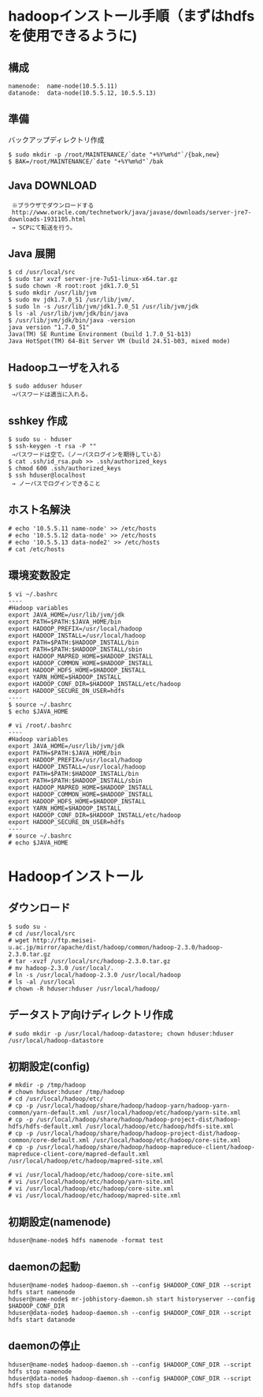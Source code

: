 <!--
************************************************************
Hadoopインストール手順
参照元: http://www.kkaneko.com/rinkou/cloudcomputing/hadoopinstall.html
        http://codesfusion.blogspot.jp/2013/10/setup-hadoop-2x-220-on-ubuntu.html?m=1
Copyright (c) Takehiko OGASAWARA 2014 All Rights Reserved.
************************************************************
-->

# hadoopインストール手順（まずはhdfsを使用できるように)

## 構成
```
namenode:  name-node(10.5.5.11)
datanode:  data-node(10.5.5.12, 10.5.5.13)
```

## 準備
バックアップディレクトリ作成
```
$ sudo mkdir -p /root/MAINTENANCE/`date "+%Y%m%d"`/{bak,new}
$ BAK=/root/MAINTENANCE/`date "+%Y%m%d"`/bak
```

## Java DOWNLOAD
```
 ※ブラウザでダウンロードする
 http://www.oracle.com/technetwork/java/javase/downloads/server-jre7-downloads-1931105.html
 → SCPにて転送を行う。
```

## Java 展開
```
$ cd /usr/local/src
$ sudo tar xvzf server-jre-7u51-linux-x64.tar.gz 
$ sudo chown -R root:root jdk1.7.0_51
$ sudo mkdir /usr/lib/jvm
$ sudo mv jdk1.7.0_51 /usr/lib/jvm/.
$ sudo ln -s /usr/lib/jvm/jdk1.7.0_51 /usr/lib/jvm/jdk
$ ls -al /usr/lib/jvm/jdk/bin/java
$ /usr/lib/jvm/jdk/bin/java -version
java version "1.7.0_51"
Java(TM) SE Runtime Environment (build 1.7.0_51-b13)
Java HotSpot(TM) 64-Bit Server VM (build 24.51-b03, mixed mode)
```

## Hadoopユーザを入れる
```
$ sudo adduser hduser
 →パスワードは適当に入れる。
```

## sshkey 作成
```
$ sudo su - hduser
$ ssh-keygen -t rsa -P ""
 →パスワードは空で。（ノーパスログインを期待している）
$ cat .ssh/id_rsa.pub >> .ssh/authorized_keys
$ chmod 600 .ssh/authorized_keys
$ ssh hduser@localhost
 → ノーパスでログインできること
```

## ホスト名解決
```
# echo '10.5.5.11 name-node' >> /etc/hosts
# echo '10.5.5.12 data-node' >> /etc/hosts
# echo '10.5.5.13 data-node2' >> /etc/hosts
# cat /etc/hosts
```

## 環境変数設定
```
$ vi ~/.bashrc
----
#Hadoop variables
export JAVA_HOME=/usr/lib/jvm/jdk
export PATH=$PATH:$JAVA_HOME/bin
export HADOOP_PREFIX=/usr/local/hadoop
export HADOOP_INSTALL=/usr/local/hadoop
export PATH=$PATH:$HADOOP_INSTALL/bin
export PATH=$PATH:$HADOOP_INSTALL/sbin
export HADOOP_MAPRED_HOME=$HADOOP_INSTALL
export HADOOP_COMMON_HOME=$HADOOP_INSTALL
export HADOOP_HDFS_HOME=$HADOOP_INSTALL
export YARN_HOME=$HADOOP_INSTALL
export HADOOP_CONF_DIR=$HADOOP_INSTALL/etc/hadoop
export HADOOP_SECURE_DN_USER=hdfs
----
$ source ~/.bashrc
$ echo $JAVA_HOME

# vi /root/.bashrc
----
#Hadoop variables
export JAVA_HOME=/usr/lib/jvm/jdk
export PATH=$PATH:$JAVA_HOME/bin
export HADOOP_PREFIX=/usr/local/hadoop
export HADOOP_INSTALL=/usr/local/hadoop
export PATH=$PATH:$HADOOP_INSTALL/bin
export PATH=$PATH:$HADOOP_INSTALL/sbin
export HADOOP_MAPRED_HOME=$HADOOP_INSTALL
export HADOOP_COMMON_HOME=$HADOOP_INSTALL
export HADOOP_HDFS_HOME=$HADOOP_INSTALL
export YARN_HOME=$HADOOP_INSTALL
export HADOOP_CONF_DIR=$HADOOP_INSTALL/etc/hadoop
export HADOOP_SECURE_DN_USER=hdfs
----
# source ~/.bashrc
# echo $JAVA_HOME
```

# Hadoopインストール
## ダウンロード
```
$ sudo su -
# cd /usr/local/src
# wget http://ftp.meisei-u.ac.jp/mirror/apache/dist/hadoop/common/hadoop-2.3.0/hadoop-2.3.0.tar.gz
# tar -xvzf /usr/local/src/hadoop-2.3.0.tar.gz
# mv hadoop-2.3.0 /usr/local/.
# ln -s /usr/local/hadoop-2.3.0 /usr/local/hadoop
# ls -al /usr/local
# chown -R hduser:hduser /usr/local/hadoop/
```

## データストア向けディレクトリ作成
```
# sudo mkdir -p /usr/local/hadoop-datastore; chown hduser:hduser /usr/local/hadoop-datastore
```

## 初期設定(config)
```
# mkdir -p /tmp/hadoop
# chown hduser:hduser /tmp/hadoop
# cd /usr/local/hadoop/etc/
# cp -p /usr/local/hadoop/share/hadoop/hadoop-yarn/hadoop-yarn-common/yarn-default.xml /usr/local/hadoop/etc/hadoop/yarn-site.xml
# cp -p /usr/local/hadoop/share/hadoop/hadoop-project-dist/hadoop-hdfs/hdfs-default.xml /usr/local/hadoop/etc/hadoop/hdfs-site.xml
# cp -p /usr/local/hadoop/share/hadoop/hadoop-project-dist/hadoop-common/core-default.xml /usr/local/hadoop/etc/hadoop/core-site.xml
# cp -p /usr/local/hadoop/share/hadoop/hadoop-mapreduce-client/hadoop-mapreduce-client-core/mapred-default.xml /usr/local/hadoop/etc/hadoop/mapred-site.xml

# vi /usr/local/hadoop/etc/hadoop/core-site.xml
# vi /usr/local/hadoop/etc/hadoop/yarn-site.xml
# vi /usr/local/hadoop/etc/hadoop/core-site.xml
# vi /usr/local/hadoop/etc/hadoop/mapred-site.xml
```

## 初期設定(namenode)
```
hduser@name-node$ hdfs namenode -format test
```

## daemonの起動
```
hduser@name-node$ hadoop-daemon.sh --config $HADOOP_CONF_DIR --script hdfs start namenode
hduser@name-node$ mr-jobhistory-daemon.sh start historyserver --config $HADOOP_CONF_DIR
hduser@data-node$ hadoop-daemon.sh --config $HADOOP_CONF_DIR --script hdfs start datanode
```

## daemonの停止
```
hduser@name-node$ hadoop-daemon.sh --config $HADOOP_CONF_DIR --script hdfs stop namenode
hduser@data-node$ hadoop-daemon.sh --config $HADOOP_CONF_DIR --script hdfs stop datanode
```
